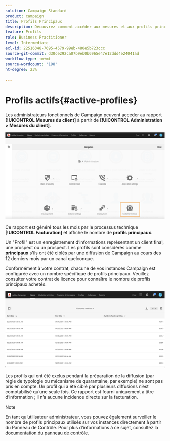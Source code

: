 ```yaml
---
solution: Campaign Standard
product: campaign
title: Profils Principaux
description: Découvrez comment accéder aux mesures et aux profils principaux des clients
feature: Profils
role: Business Practitioner
level: Intermediate
exl-id: 22516348-7695-4579-99eb-480e5b723ccc
source-git-commit: d30ce292ca07b9eb0b6965e47e12ddd4e24041ad
workflow-type: tm+mt
source-wordcount: '198'
ht-degree: 23%

---
```


# Profils actifs{#active-profiles}

Les administrateurs fonctionnels de Campaign peuvent accéder au rapport **[!UICONTROL Mesures du client]** à partir de **[!UICONTROL Administration > Mesures du client]**.

![](assets/audience_customer_metrics.png)

Ce rapport est généré tous les mois par le processus technique **[!UICONTROL Facturation]** et affiche le nombre de **profils principaux**.

Un &quot;Profil&quot; est un enregistrement d’informations représentant un client final, une prospect ou un prospect. Les profils sont considérés comme **principaux** s&#39;ils ont été ciblés par une diffusion de Campaign au cours des 12 derniers mois par un canal quelconque.

Conformément à votre contrat, chacune de vos instances Campaign est configurée avec un nombre spécifique de profils principaux. Veuillez consulter votre contrat de licence pour connaître le nombre de profils principaux achetés.

![](assets/audience_active_profiles_list.png)

Les profils qui ont été exclus pendant la préparation de la diffusion (par règle de typologie ou mécanisme de quarantaine, par exemple) ne sont pas pris en compte. Un profil qui a été ciblé par plusieurs diffusions n’est comptabilisé qu’une seule fois. Ce rapport est fourni uniquement à titre d’information ; il n’a aucune incidence directe sur la facturation.

>[!NOTE]
>
>En tant qu’utilisateur administrateur, vous pouvez également surveiller le nombre de profils principaux utilisés sur vos instances directement à partir du Panneau de Contrôle. Pour plus d’informations à ce sujet, consultez la [documentation du panneau de contrôle](https://experienceleague.adobe.com/docs/control-panel/using/performance-monitoring/active-profiles-monitoring.html?lang=fr).


